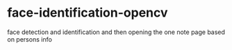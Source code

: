 # face-identification-opencv
face detection and identification and then opening the one note page based on persons info
